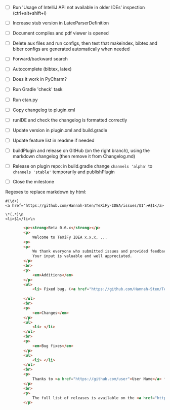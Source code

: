 - [ ] Run 'Usage of IntelliJ API not available in older IDEs' inspection (ctrl+alt+shift+i)
- [ ] Increase stub version in LatexParserDefinition
- [ ] Document compiles and pdf viewer is opened
- [ ] Delete aux files and run configs, then test that makeindex, bibtex and biber configs are generated automatically when needed
- [ ] Forward/backward search
- [ ] Autocomplete (bibtex, latex)
- [ ] Does it work in PyCharm?
- [ ] Run Gradle 'check' task
- [ ] Run ctan.py

- [ ] Copy changelog to plugin.xml
- [ ] runIDE and check the changelog is formatted correctly
- [ ] Update version in plugin.xml and build.gradle
- [ ] Update feature list in readme if needed
- [ ] buildPlugin and release on GitHub (on the right branch), using the markdown changelog (then remove it from Changelog.md)
- [ ] Release on plugin repo: in build.gradle change `channels 'alpha'` to `channels 'stable'` temporarily and publishPlugin
- [ ] Close the milestone

Regexes to replace markdown by html:

```regexp
#(\d+)
<a href="https://github.com/Hannah-Sten/TeXiFy-IDEA/issues/$1">#$1</a>

\*(.*)\n
<li>$1</li>\n
```

```html
        <p><strong>Beta 0.6.x</strong></p>
        <p>
            Welcome to TeXiFy IDEA x.x.x, ...
        <p>
        <p>
            We thank everyone who submitted issues and provided feedback to make TeXiFy IDEA better.
            Your input is valuable and well appreciated.
        </p>
        <br>
        <p>
            <em>Additions</em>
        </p>
        <ul>
            <li> Fixed bug. (<a href="https://github.com/Hannah-Sten/TeXiFy-IDEA/issues/1120">#1120</a>)</li>
            
        </ul>
        <br>
        <p>
            <em>Changes</em>
        </p>
        <ul>
            <li> </li>
        </ul>
        <br>
        <p>
            <em>Bug fixes</em>
        </p>
        <ul>
            <li> </li>
        </ul>
        <br>
        <p>
            Thanks to <a href="https://github.com/user">User Name</a> for contributing to this release.
        </p>
        <br>
        <p>
            The full list of releases is available on the <a href="https://github.com/Hannah-Sten/TeXiFy-IDEA/releases">GitHub releases page</a>.
        </p>
```